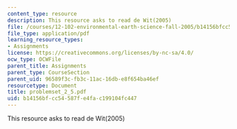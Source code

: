 ```yaml
---
content_type: resource
description: This resource asks to read de Wit(2005)
file: /courses/12-102-environmental-earth-science-fall-2005/b14156bfcc54587fe4fac199104fc447_problemset_2_5.pdf
file_type: application/pdf
learning_resource_types:
- Assignments
license: https://creativecommons.org/licenses/by-nc-sa/4.0/
ocw_type: OCWFile
parent_title: Assignments
parent_type: CourseSection
parent_uid: 96589f3c-fb3c-11ac-16db-e8f654ba46ef
resourcetype: Document
title: problemset_2_5.pdf
uid: b14156bf-cc54-587f-e4fa-c199104fc447
---
```

This resource asks to read de Wit(2005)